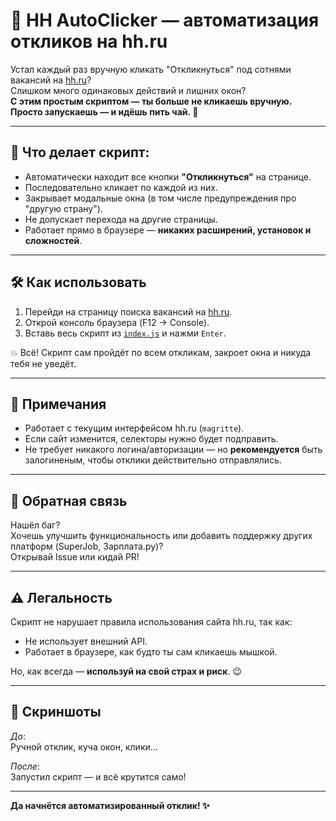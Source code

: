 # 🤖 HH AutoClicker — автоматизация откликов на hh.ru

Устал каждый раз вручную кликать "Откликнуться" под сотнями вакансий на [hh.ru](https://hh.ru)?  
Слишком много одинаковых действий и лишних окон?  
**С этим простым скриптом — ты больше не кликаешь вручную. Просто запускаешь — и идёшь пить чай. 🍵**

---

## 🚀 Что делает скрипт:

- Автоматически находит все кнопки **"Откликнуться"** на странице.
- Последовательно кликает по каждой из них.
- Закрывает модальные окна (в том числе предупреждения про "другую страну").
- Не допускает перехода на другие страницы.
- Работает прямо в браузере — **никаких расширений, установок и сложностей**.

---

## 🛠 Как использовать

1. Перейди на страницу поиска вакансий на [hh.ru](https://hh.ru/search/vacancy).
2. Открой консоль браузера (F12 → Console).
3. Вставь весь скрипт из [`index.js`](./index.js) и нажми `Enter`.

💥 Всё! Скрипт сам пройдёт по всем откликам, закроет окна и никуда тебя не уведёт.

---

## 📌 Примечания

- Работает с текущим интерфейсом hh.ru (`magritte`).
- Если сайт изменится, селекторы нужно будет подправить.
- Не требует никакого логина/авторизации — но **рекомендуется** быть залогиненым, чтобы отклики действительно отправлялись.

---

## 💬 Обратная связь

Нашёл баг?  
Хочешь улучшить функциональность или добавить поддержку других платформ (SuperJob, Зарплата.ру)?  
Открывай Issue или кидай PR!

---

## ⚠️ Легальность

Скрипт не нарушает правила использования сайта hh.ru, так как:
- Не использует внешний API.
- Работает в браузере, как будто ты сам кликаешь мышкой.

Но, как всегда — **используй на свой страх и риск**. 😉

---

## 📸 Скриншоты

_До_:  
Ручной отклик, куча окон, клики...

_После_:  
Запустил скрипт — и всё крутится само!

---

**Да начнётся автоматизированный отклик! ✨**
